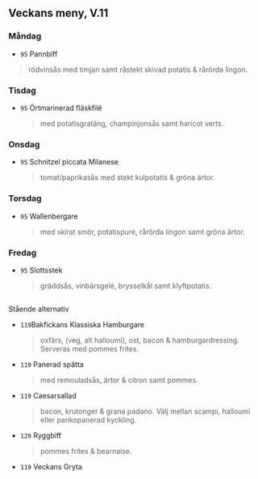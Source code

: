 ## Veckans meny, V.11

### Måndag 

*  `95` Pannbiff 
  > rödvinsås med timjan samt råstekt skivad potatis & rårörda lingon. 
 
  


### Tisdag

* `95` Örtmarinerad fläskfilé 
  > med potatisgratäng, champinjonsås samt haricot verts.  
  


### Onsdag

* `95` Schnitzel piccata Milanese
  >  tomat/paprikasås med stekt kulpotatis & gröna ärtor. 



### Torsdag

* `95` Wallenbergare 
  > med skirat smör, potatispuré, rårörda lingon samt gröna ärtor.


   
### Fredag

* `95` Slottsstek 
   > gräddsås, vinbärsgelé, brysselkål samt klyftpotatis. 
## 

Stående alternativ

* `119`Bakfickans Klassiska Hamburgare
  >oxfärs, (veg, alt halloumi), ost, bacon & hamburgardressing. Serveras med pommes frites.

* `119`  Panerad spätta
  >   med remouladsås, ärtor & citron samt pommes.

* `119` Caesarsallad
  > bacon, krutonger & grana padano. Välj mellan scampi, halloumi eller pankopanerad kyckling.
  
* `129` Ryggbiff
  > pommes frites & bearnaise.

* `119` Veckans Gryta 
  

